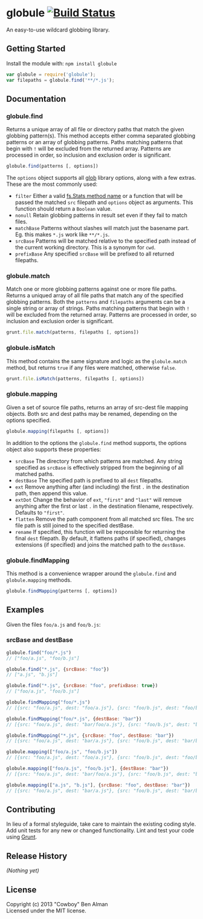# globule [![Build Status](https://secure.travis-ci.org/cowboy/node-globule.png?branch=master)](http://travis-ci.org/cowboy/node-globule)

An easy-to-use wildcard globbing library.

## Getting Started
Install the module with: `npm install globule`

```javascript
var globule = require('globule');
var filepaths = globule.find('**/*.js');
```

## Documentation

### globule.find
Returns a unique array of all file or directory paths that match the given globbing pattern(s). This method accepts either comma separated globbing patterns or an array of globbing patterns. Paths matching patterns that begin with `!` will be excluded from the returned array. Patterns are processed in order, so inclusion and exclusion order is significant.

```js
globule.find(patterns [, options])
```

The `options` object supports all [glob][] library options, along with a few extras. These are the most commonly used:

* `filter` Either a valid [fs.Stats method name](http://nodejs.org/docs/latest/api/fs.html#fs_class_fs_stats) or a function that will be passed the matched `src` filepath and `options` object as arguments. This function should return a `Boolean` value.
* `nonull` Retain globbing patterns in result set even if they fail to match files.
* `matchBase` Patterns without slashes will match just the basename part. Eg. this makes `*.js` work like `**/*.js`.
* `srcBase` Patterns will be matched relative to the specified path instead of the current working directory. This is a synonym for `cwd`.
* `prefixBase` Any specified `srcBase` will be prefixed to all returned filepaths.

[glob]: https://github.com/isaacs/node-glob

### globule.match
Match one or more globbing patterns against one or more file paths. Returns a uniqued array of all file paths that match any of the specified globbing patterns. Both the `patterns` and `filepaths` arguments can be a single string or array of strings. Paths matching patterns that begin with `!` will be excluded from the returned array. Patterns are processed in order, so inclusion and exclusion order is significant.

```js
grunt.file.match(patterns, filepaths [, options])
```

### globule.isMatch
This method contains the same signature and logic as the `globule.match` method, but returns `true` if any files were matched, otherwise `false`.

```js
grunt.file.isMatch(patterns, filepaths [, options])
```

### globule.mapping
Given a set of source file paths, returns an array of src-dest file mapping objects. Both src and dest paths may be renamed, depending on the options specified.

```js
globule.mapping(filepaths [, options])
```

In addition to the options the `globule.find` method supports, the options object also supports these properties:

* `srcBase` The directory from which patterns are matched. Any string specified as `srcBase` is effectively stripped from the beginning of all matched paths.
* `destBase` The specified path is prefixed to all `dest` filepaths.
* `ext` Remove anything after (and including) the first `.` in the destination path, then append this value.
* `extDot` Change the behavior of `ext`, `"first"` and `"last"` will remove anything after the first or last `.` in the destination filename, respectively. Defaults to `"first"`.
* `flatten` Remove the path component from all matched src files. The src file path is still joined to the specified destBase.
* `rename` If specified, this function will be responsible for returning the final `dest` filepath. By default, it flattens paths (if specified), changes extensions (if specified) and joins the matched path to the `destBase`.

### globule.findMapping
This method is a convenience wrapper around the `globule.find` and `globule.mapping` methods.

```js
globule.findMapping(patterns [, options])
```


## Examples

Given the files `foo/a.js` and `foo/b.js`:

### srcBase and destBase

```js
globule.find("foo/*.js")
// ["foo/a.js", "foo/b.js"]

globule.find("*.js", {srcBase: "foo"})
// ["a.js", "b.js"]

globule.find("*.js", {srcBase: "foo", prefixBase: true})
// ["foo/a.js", "foo/b.js"]
```

```js
globule.findMapping("foo/*.js")
// [{src: "foo/a.js", dest: "foo/a.js"}, {src: "foo/b.js", dest: "foo/b.js"}]

globule.findMapping("foo/*.js", {destBase: "bar"})
// [{src: "foo/a.js", dest: "bar/foo/a.js"}, {src: "foo/b.js", dest: "bar/foo/b.js"}]

globule.findMapping("*.js", {srcBase: "foo", destBase: "bar"})
// [{src: "foo/a.js", dest: "bar/a.js"}, {src: "foo/b.js", dest: "bar/b.js"}]
```

```js
globule.mapping(["foo/a.js", "foo/b.js"])
// [{src: "foo/a.js", dest: "foo/a.js"}, {src: "foo/b.js", dest: "foo/b.js"}]

globule.mapping(["foo/a.js", "foo/b.js"], {destBase: "bar"})
// [{src: "foo/a.js", dest: "bar/foo/a.js"}, {src: "foo/b.js", dest: "bar/foo/b.js"}]

globule.mapping(["a.js", "b.js"], {srcBase: "foo", destBase: "bar"})
// [{src: "foo/a.js", dest: "bar/a.js"}, {src: "foo/b.js", dest: "bar/b.js"}]
```

## Contributing
In lieu of a formal styleguide, take care to maintain the existing coding style. Add unit tests for any new or changed functionality. Lint and test your code using [Grunt](http://gruntjs.com/).

## Release History
_(Nothing yet)_

## License
Copyright (c) 2013 "Cowboy" Ben Alman  
Licensed under the MIT license.
